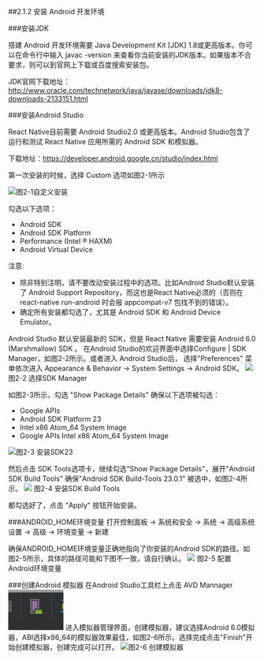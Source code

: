 ##2.1.2 安装 Android 开发环境

###安装JDK

搭建 Android 开发环境需要 Java Development Kit [JDK] 1.8或更高版本。你可以在命令行中输入 javac -version 来查看你当前安装的JDK版本。如果版本不合要求，则可以到官网上下载或百度搜索安装包。

JDK官网下载地址：
http://www.oracle.com/technetwork/java/javase/downloads/jdk8-downloads-2133151.html

###安装Android Studio

React Native目前需要 Android Studio2.0 或更高版本。Android Studio包含了运行和测试 React Native 应用所需的 Android SDK 和模拟器。

下载地址：https://developer.android.google.cn/studio/index.html

第一次安装的时候，选择 Custom 选项如图2-1所示

![](/assets/图2-1.png)图2-1自定义安装

勾选以下选项：
* Android SDK
* Android SDK Platform
* Performance (Intel ® HAXM)
* Android Virtual Device

注意:
* 除非特别注明，请不要改动安装过程中的选项。比如Android Studio默认安装了 Android Support Repository，而这也是React Native必须的（否则在react-native run-android 时会报 appcompat-v7 包找不到的错误）。
* 确定所有安装都勾选了，尤其是 Android SDK 和 Android Device Emulator。

Android Studio 默认安装最新的 SDK，但是 React Native 需要安装 Android 6.0 (Marshmallow) SDK 。
在Android Studio的欢迎界面中选择Configure | SDK Manager，如图2-2所示。或者进入 Android Studio后， 选择"Preferences" 菜单依次进入 Appearance & Behavior → System Settings → Android SDK。
![](/assets/图2-2.png)图2-2 选择SDK Manager

如图2-3所示，勾选 "Show Package Details" 确保以下选项被勾选：
* Google APIs
* Android SDK Platform 23
* Intel x86 Atom_64 System Image
* Google APIs Intel x86 Atom_64 System Image

![](/assets/图2-3.png)图2-3 安装SDK23

然后点击 SDK Tools选项卡，继续勾选"Show Package Details"，展开"Android SDK Build Tools" 确保"Android SDK Build-Tools 23.0.1" 被选中，如图2-4所示。
![](/assets/图2-4.png) 图2-4 安装SDK Build Tools

都勾选好了，点击 "Apply" 按钮开始安装。

###ANDROID_HOME环境变量
打开控制面板 -> 系统和安全 -> 系统 -> 高级系统设置 -> 高级 -> 环境变量 -> 新建

确保ANDROID_HOME环境变量正确地指向了你安装的Android SDK的路径。如图2-5所示，具体的路径可能和下图不一致，请自行确认。
![](/assets/图2-5.png) 图2-5 配置Android环境变量

###创建Android 模拟器
在Android Studio工具栏上点击 AVD Mannager ![](/assets/AVD.png) 进入模拟器管理界面，创建模拟器，建议选择Android 6.0模拟器，ABI选择x86_64的模拟器效果最佳，如图2-6所示。选择完成点击"Finish"开始创建模拟器，创建完成可以打开。
![](/assets/图2-6.png)图2-6 创建模拟器



